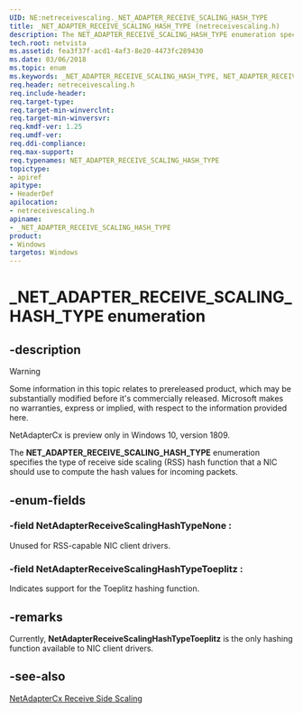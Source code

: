 ```yaml
---
UID: NE:netreceivescaling._NET_ADAPTER_RECEIVE_SCALING_HASH_TYPE
title: _NET_ADAPTER_RECEIVE_SCALING_HASH_TYPE (netreceivescaling.h)
description: The NET_ADAPTER_RECEIVE_SCALING_HASH_TYPE enumeration specifies the type of receive side scaling (RSS) hash function that a NIC should use to compute the hash values for incoming packets.
tech.root: netvista
ms.assetid: fea3f37f-acd1-4af3-8e20-4473fc289430
ms.date: 03/06/2018
ms.topic: enum
ms.keywords: _NET_ADAPTER_RECEIVE_SCALING_HASH_TYPE, NET_ADAPTER_RECEIVE_SCALING_HASH_TYPE, 
req.header: netreceivescaling.h
req.include-header:
req.target-type:
req.target-min-winverclnt:
req.target-min-winversvr:
req.kmdf-ver: 1.25
req.umdf-ver:
req.ddi-compliance:
req.max-support:
req.typenames: NET_ADAPTER_RECEIVE_SCALING_HASH_TYPE
topictype: 
- apiref
apitype: 
- HeaderDef
apilocation: 
- netreceivescaling.h
apiname: 
- _NET_ADAPTER_RECEIVE_SCALING_HASH_TYPE
product:
- Windows
targetos: Windows
---
```


# _NET_ADAPTER_RECEIVE_SCALING_HASH_TYPE enumeration

## -description
> [!WARNING]
> Some information in this topic relates to prereleased product, which may be substantially modified before it's commercially released. Microsoft makes no warranties, express or implied, with respect to the information provided here.
>
> NetAdapterCx is preview only in Windows 10, version 1809.

The **NET_ADAPTER_RECEIVE_SCALING_HASH_TYPE** enumeration specifies the type of receive side scaling (RSS) hash function that a NIC should use to compute the hash values for incoming packets.

## -enum-fields

### -field NetAdapterReceiveScalingHashTypeNone : 
Unused for RSS-capable NIC client drivers.

### -field NetAdapterReceiveScalingHashTypeToeplitz : 
Indicates support for the Toeplitz hashing function.

## -remarks
Currently, **NetAdapterReceiveScalingHashTypeToeplitz** is the only hashing function available to NIC client drivers.



## -see-also

[NetAdapterCx Receive Side Scaling](https://docs.microsoft.com/windows-hardware/drivers/netcx/netadaptercx-receive-side-scaling-rss-)
